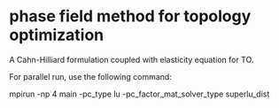 # phase field method for topology optimization
A Cahn-Hilliard formulation coupled with elasticity equation for TO.

For parallel run, use the following command:

mpirun -np 4 main -pc_type lu -pc_factor_mat_solver_type superlu_dist
